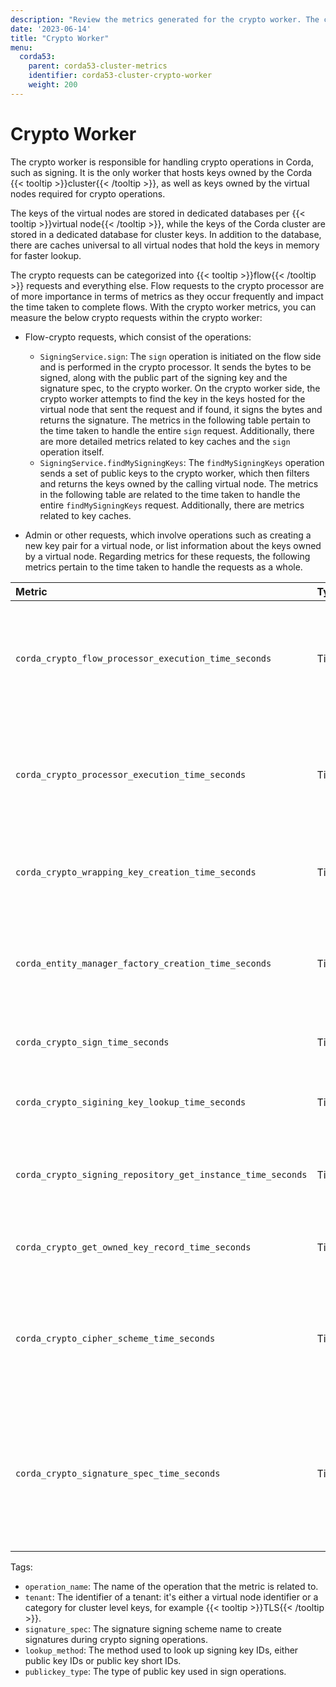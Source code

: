 ```yaml
---
description: "Review the metrics generated for the crypto worker. The crypto worker is responsible for handling crypto operations in Corda, such as signing."
date: '2023-06-14'
title: "Crypto Worker"
menu:
  corda53:
    parent: corda53-cluster-metrics
    identifier: corda53-cluster-crypto-worker
    weight: 200
---
```


# Crypto Worker

The crypto worker is responsible for handling crypto operations in Corda, such as signing. It is the only worker that hosts keys owned by the Corda {{< tooltip >}}cluster{{< /tooltip >}}, as well as keys owned by the virtual nodes required for crypto operations.

The keys of the virtual nodes are stored in dedicated databases per {{< tooltip >}}virtual node{{< /tooltip >}}, while the keys of the Corda cluster are stored in a dedicated database for cluster keys. In addition to the database, there are caches universal to all virtual nodes that hold the keys in memory for faster lookup.

The crypto requests can be categorized into {{< tooltip >}}flow{{< /tooltip >}} requests and everything else. Flow requests to the crypto processor are of more importance in terms of metrics as they occur frequently and impact the time taken to complete flows. With the crypto worker metrics, you can measure the below crypto requests within the crypto worker:

* Flow-crypto requests, which consist of the operations:
  * `SigningService.sign`: The `sign` operation is initiated on the flow side and is performed in the crypto processor. It sends the bytes to be signed, along with the public part of the signing key and the signature spec, to the crypto worker.
    On the crypto worker side, the crypto worker attempts to find the key in the keys hosted for the virtual node that
    sent the request and if found, it signs the bytes and returns the signature.
    The metrics in the following table pertain to the time taken to handle the entire `sign` request. Additionally, there are more detailed metrics related to key caches and the `sign` operation itself.
  * `SigningService.findMySigningKeys`: The `findMySigningKeys` operation sends a set of public keys to the crypto worker, which then filters and returns the keys owned by the calling virtual node.
    The metrics in the following table are related to the time taken to handle the entire `findMySigningKeys` request. Additionally, there are metrics related to key caches.

* Admin or other requests, which involve operations such as creating a new key pair for a virtual node, or list information about the keys owned by a virtual node. Regarding metrics for these requests, the following metrics pertain to the time taken to handle the requests as a whole.

<style>
table th:first-of-type {
    width: 25%;
}
table th:nth-of-type(2) {
    width: 10%;
}
table th:nth-of-type(3) {
    width: 20%;
}
table th:nth-of-type(4) {
    width: 45%;
}
</style>

| Metric | Type | Tags | Description |
| :----------- | :----------- | :----------- | :----------- |
| `corda_crypto_flow_processor_execution_time_seconds` | Timer | <ul><li>`operation_name`</li></ul> | The time taken by crypto worker to process operations requested by flow operations. |
| `corda_crypto_processor_execution_time_seconds` | Timer | <ul><li>`operation_name`</li></ul> | The time taken by crypto worker to process operations requested from other endpoints. |
| `corda_crypto_wrapping_key_creation_time_seconds` | Timer | <ul><li>`tenant`</li></ul> | The time taken for wrapping key creation in crypto operations. |
| `corda_entity_manager_factory_creation_time_seconds` | Timer | <ul><li>`tenant`</li></ul> | The time taken to create {{< tooltip >}}entity{{< /tooltip >}} manager factories. |
| `corda_crypto_sign_time_seconds` | Timer | <ul><li>`signature_spec`</li></ul> | The time taken for crypto signing. |
| `corda_crypto_sigining_key_lookup_time_seconds` | Timer | <ul><li>`lookup_method`</li></ul> | The time taken for crypto signing key lookup. |
| `corda_crypto_signing_repository_get_instance_time_seconds` | Timer | <ul><li>`tenant`</li></ul> | The time taken to get crypto signing repository instances. |
| `corda_crypto_get_owned_key_record_time_seconds` | Timer | <ul><li>`operation_name`</li><li>`publickey_type`</li></ul> | The time taken to look up tenant’s owned keys. |
| `corda_crypto_cipher_scheme_time_seconds` | Timer | <ul><li>`operation_name`</li></ul> | The time taken for crypto cipher scheme encoding and decoding operations. |
| `corda_crypto_signature_spec_time_seconds` | Timer | <ul><li>`operation_name`</li></ul> | The time taken for crypto signature spec operations including deserializing wire objects to signature spec and vice versa. |

Tags:

* `operation_name`: The name of the operation that the metric is related to.
* `tenant`: The identifier of a tenant: it's either a virtual node identifier or a category for cluster level keys, for example {{< tooltip >}}TLS{{< /tooltip >}}.
* `signature_spec`: The signature signing scheme name to create signatures during crypto signing operations.
* `lookup_method`: The method used to look up signing key IDs, either public key IDs or public key short IDs.
* `publickey_type`: The type of public key used in sign operations.
